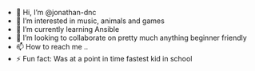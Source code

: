 - 👋 Hi, I’m @jonathan-dnc
- 👀 I’m interested in music, animals and games
- 🌱 I’m currently learning Ansible
- 💞️ I’m looking to collaborate on pretty much anything beginner friendly
- 📫 How to reach me ..
- ⚡ Fun fact: Was at a point in time fastest kid in school

<!---
jonathan-dnc/jonathan-dnc is a ✨ special ✨ repository because its `README.md` (this file) appears on your GitHub profile.
You can click the Preview link to take a look at your changes.
--->
